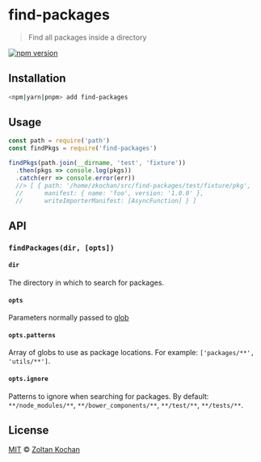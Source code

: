 # find-packages

> Find all packages inside a directory

<!--@shields('npm')-->
[![npm version](https://img.shields.io/npm/v/find-packages.svg)](https://www.npmjs.com/package/find-packages)
<!--/@-->

## Installation

```sh
<npm|yarn|pnpm> add find-packages
```

## Usage

```js
const path = require('path')
const findPkgs = require('find-packages')

findPkgs(path.join(__dirname, 'test', 'fixture'))
  .then(pkgs => console.log(pkgs))
  .catch(err => console.error(err))
  //> [ { path: '/home/zkochan/src/find-packages/test/fixture/pkg',
  //      manifest: { name: 'foo', version: '1.0.0' },
  //      writeImporterManifest: [AsyncFunction] } ]
```

## API

### `findPackages(dir, [opts])`

#### `dir`

The directory in which to search for packages.

#### `opts`

Parameters normally passed to [glob](https://www.npmjs.com/package/glob)

#### `opts.patterns`

Array of globs to use as package locations. For example: `['packages/**', 'utils/**']`.

#### `opts.ignore`

Patterns to ignore when searching for packages. By default: `**/node_modules/**`, `**/bower_components/**`, `**/test/**`, `**/tests/**`.

## License

[MIT](./LICENSE) © [Zoltan Kochan](https://www.kochan.io)
